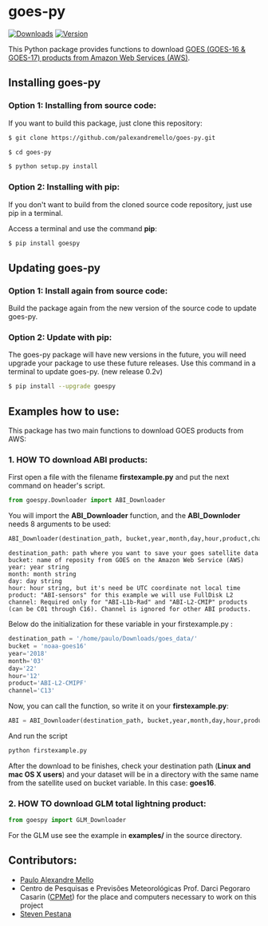 # goes-py

[![Downloads](https://pepy.tech/badge/goespy)](https://pepy.tech/project/goespy)
[![Version](https://img.shields.io/pypi/v/goespy.svg)](https://pypi.org/project/goespy/)

 This Python package provides functions to download [GOES (GOES-16 & GOES-17) products from Amazon Web Services (AWS)](https://registry.opendata.aws/noaa-goes/).

## Installing goes-py

 ### Option 1: Installing from source code:

 If you want to build this package, just clone this repository:

```bash
$ git clone https://github.com/palexandremello/goes-py.git

$ cd goes-py

$ python setup.py install
```

 ### Option 2: Installing with pip:

 If you don't want to build from the cloned source code repository, just use pip in a terminal.

  Access a terminal and use the command **pip**:
  ```bash
  $ pip install goespy
  ```

## Updating goes-py

 ### Option 1: Install again from source code:

 Build the package again from the new version of the source code to update goes-py.

 ### Option 2: Update with pip:

 The goes-py package will have new versions in the future, you will need upgrade your package to use these future releases. Use this command in a terminal to update goes-py. (new release 0.2v)

 ```bash
 $ pip install --upgrade goespy
 ```

## Examples how to use:

 This package has two main functions to download GOES products from AWS:

 ### 1. HOW TO download ABI products:

First open a file with the filename **firstexample.py** and put the next command on header's script.

```py
from goespy.Downloader import ABI_Downloader
```

You will import the **ABI_Downloader** function, and the **ABI_Downloder** needs 8 arguments to be used:

```py
ABI_Downloader(destination_path, bucket,year,month,day,hour,product,channel)
```

```**
destination_path: path where you want to save your goes satellite data
bucket: name of reposity from GOES on the Amazon Web Service (AWS)
year: year string
month: month string
day: day string
hour: hour string, but it's need be UTC coordinate not local time
product: "ABI-sensors" for this example we will use FullDisk L2
channel: Required only for "ABI-L1b-Rad" and "ABI-L2-CMIP" products (can be C01 through C16). Channel is ignored for other ABI products.
```
Below do the initialization for these variable in your firstexample.py :

```py
destination_path = '/home/paulo/Downloads/goes_data/'
bucket = 'noaa-goes16'
year='2018'
month='03'
day='22'
hour='12'
product='ABI-L2-CMIPF'
channel='C13'
```

Now, you can call the function, so write it on your **firstexample.py**:

```py
ABI = ABI_Downloader(destination_path, bucket,year,month,day,hour,product,channel)
```


And run the script

```sh
python firstexample.py
```

After the download to be finishes, check your destination path (**Linux and mac OS X users**) and your dataset will be in a directory with the same name from the satellite used on bucket variable. In this case: **goes16**.

 ### 2. HOW TO download GLM total lightning product:

```py
from goespy import GLM_Downloader
```

For the GLM use see the example in **examples/** in the source directory.

 ## Contributors:

 * [Paulo Alexandre Mello](https://github.com/palexandremello)
 * Centro de Pesquisas e Previsões Meteorológicas Prof. Darci Pegoraro Casarin (<a href="https://wp.ufpel.edu.br/cppmet/">CPMet</a>) for the place and computers necessary to work on this project
 * [Steven Pestana](https://github.com/spestana/)
